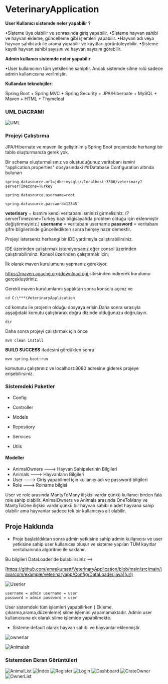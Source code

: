 # VeterinaryApplication

**User Kullanıcı sistemde neler yapabilir ?**

•Sisteme üye olabilir ve sonrasında giriş yapabilir.
•Sisteme hayvan sahibi ve hayvan ekleme,  güncelleme gibi işlemleri yapabilir.
•Hayvan adı veya hayvan sahibi adı ile arama yapabilir ve kayıtları görüntüleyebilir.
•Sisteme kayıtlı hayvan sahibi sayısını ve hayvan sayısını görebilir.</p>
        

**Admin kullanıcı sistemde neler yapabilir** 

•User kullanıcının tüm yetkilerine sahiptir. Ancak sistemde silme rolü sadece admin kullanıcısına verilmiştir.

**Kullanılan teknolojiler:** 

Spring Boot + Spring MVC + Spring Security + JPA/Hibernate + MySQL + Maven + HTML + Thymeleaf

### UML DiAGRAMI

![UML](https://user-images.githubusercontent.com/104613938/188704952-d5bcaf47-a0b5-4783-982b-0d6ba38f1d58.PNG)

### Projeyi Çalıştırma

JPA/Hibernate ve maven ile geliştirilmiş Spring Boot projemizde herhangi bir tablo oluşturmanıza gerek yok.

Bir schema oluşturmalısınız ve oluştuduğunuz veritabanı ismini   "application.properties" dosyasındaki ##Database Configuration altında bulunan 

    spring.datasource.url=jdbc:mysql://localhost:3306/veterinary?serverTimezone=Turkey
    
    spring.datasource.username=root
    
    spring.datasource.password=12345`


**veterinary** = kısmını kendi veritabanı isminizi girmelisiniz. (?serverTimezone=Turkey bazı bilgisayalrda problem olduğu için eklenmiştir değiştirmeyiniz.)
**username** =   veritabanı username
**password** =   veritabanı şifre bilgilerinide güncelledikten sonra herşey hazır demektir.

Projeyi isterseniz herhangi bir IDE yardımıyla çalıştırabilirsiniz.

IDE üzerinden çalıştırmak istemiyorsanız eğer consol üzerinden çalıştırabilirsinz. Konsol üzerinden çalıştırmak için;

İlk olarak maven kurulumunu yapmanız gerekiyor.

[https://maven.apache.org/download.cgi ](https://maven.apache.org/download.cgi) sitesinden indirerek kurulumu gerçekleştiriniz.

Gerekli maven kurulumlarını yaptıktan sonra konsolu açınız ve 

    cd C:\***\VeterinaryApplication 

cd komutu ile projenin olduğu dosyaya erişin.Daha sonra sırasıyla aşşağıdaki komutu çalıştırarak doğru dizinde olduğunuzu doğrulayın.

    dir 

Daha sonra projeyi çalıştırmak için  önce
    
    mvn clean install

**BUILD SUCCESS** ifadesini gördükten sonra
    
    mvn spring-boot:run 

komutunu çalıştırınız ve localhost:8080 adresine giderek projeye erişebilirsiniz.


### Sistemdeki Paketler
- Config

- Controller

- Models

- Repository

- Services

- Utils
#### Modeller
- AnimalOwners ---> Hayvan Sahipelerinin Bilgileri
- Animals      ---> Hayvanların Bilgileri
- User         ---> Giriş yapabilmel için kullanıcı adı ve password bilgileri
- Role         ---> Rolname bilgisi

User ve role arasında MantyToMany ilişkisi vardır çünkü kullanıcı birden fala role sahip olabilir.
AnimalOwners ve Animals arasında OneToMany ve MantyToOne ilişkisi vardır çünkü bir hayvan sahibi n adet hayvana sahip olabilir
ama hayvanlar sadece tek bir kullanıcıya ait olabilir.

## Proje Hakkında

- Proje başlatıldıktan sonra admin yetkisine sahip admin kullanıcısı ve 
user yetkisine sahip user kullanıcısı oluşur ve sisteme yapılan TÜM kayıtlar veritabanında algoritme
ile saklanır.

Bu bilgileri DataLoader'de bulabilirsiniz -->

[https://github.com/emrekursatt/VeterinaryApplication/blob/main/src/main/java/com/example/veterinaryapp/Config/DataLoader.java](url)
    
![Userler](https://user-images.githubusercontent.com/104613938/188705156-05d08853-75c8-4938-ab1c-f6022bee5826.PNG)
    
    username = admin username = user
    password = admin password = user

User sistemdeki tüm işlemleri yapabilirken ( Ekleme, çıkarma,arama,düzenleme) silme işlemini yapamamaktadır.
Admin user kullanıcısına ek olarak silme işlemide yapabilmekte.

- Sisteme default olarak hayvan sahibi ve hayvanlar eklenmiştir.

![ownerlar](https://user-images.githubusercontent.com/104613938/188705188-abd0ba1b-9c9a-401e-8788-32abc65fe5b4.PNG)

![Animalalr](https://user-images.githubusercontent.com/104613938/188705218-ecb7852d-5766-4038-9fd3-a38ccb1839f6.PNG)

### Sistemden Ekran Görüntüleri


![AnimalList](https://user-images.githubusercontent.com/104613938/188706629-827623ea-24fd-4199-8b1d-05b203b79487.PNG)
![İndex](https://user-images.githubusercontent.com/104613938/188706633-7ee912fe-e34c-4625-8c25-97a3b714e508.PNG)
![Register](https://user-images.githubusercontent.com/104613938/188706635-fe816ec0-7940-4dad-8437-8924024da3ea.PNG)
![Login](https://user-images.githubusercontent.com/104613938/188706636-bfe71759-1d37-439a-a9ae-0c4b80efb9e3.PNG)
![Dashboard](https://user-images.githubusercontent.com/104613938/188706639-f8d49ee1-0717-46ce-8479-034f14a32f40.PNG)
![CrateOwner](https://user-images.githubusercontent.com/104613938/188706641-a1fc2472-12dd-4d28-9e2c-627ab3ef6185.PNG)
![OwnerList](https://user-images.githubusercontent.com/104613938/188706643-8ae350cd-499a-4146-997f-36e42408e27f.PNG)
